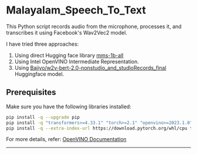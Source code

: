 # Malayalam_Speech_To_Text

This Python script records audio from the microphone, processes it, and transcribes it using Facebook's Wav2Vec2 model.

I have tried three approaches:
  1) Using direct Hugging face library [mms-1b-all](https://huggingface.co/facebook/mms-1b-all)
  2) Using Intel OpenVINO Intermediate Representation.
  3) Using [Bajiyo/w2v-bert-2.0-nonstudio_and_studioRecords_final](https://huggingface.co/Bajiyo/w2v-bert-2.0-nonstudio_and_studioRecords_final) Huggingface model.
 
## Prerequisites

Make sure you have the following libraries installed:

```sh
pip install -q --upgrade pip
pip install -q "transformers>=4.33.1" "torch>=2.1" "openvino>=2023.1.0" "numpy>=1.21.0" "nncf>=2.9.0"
pip install -q --extra-index-url https://download.pytorch.org/whl/cpu torch "datasets>=2.14.6" accelerate soundfile librosa "gradio>=4.19" jiwer
```

For more details, refer: [OpenVINO Documentation](https://docs.openvino.ai/2024/notebooks/mms-massively-multilingual-speech-with-output.html)

---
